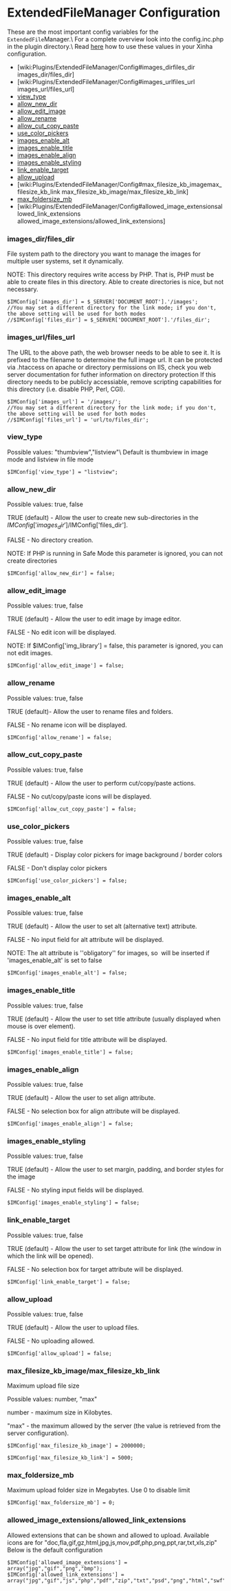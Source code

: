 # ExtendedFileManager Configuration
These are the most important config variables for the `ExtendedFile`Manager.\\
For a complete overview look into the config.inc.php in the plugin directory.\\
Read [here](Plugins/ExtendedFileManager.html) how to use these values in your Xinha configuration.

 * [wiki:Plugins/ExtendedFileManager/Config#images_dirfiles_dir images_dir/files_dir]
 * [wiki:Plugins/ExtendedFileManager/Config#images_urlfiles_url images_url/files_url]
 * [view_type](Plugins/ExtendedFileManager/Config#images_dirfiles_dir.html)
 * [allow_new_dir](Plugins/ExtendedFileManager/Config#allow_new_dir.html)
 * [allow_edit_image](Plugins/ExtendedFileManager/Config#allow_edit_image.html)
 * [allow_rename](Plugins/ExtendedFileManager/Config#allow_rename.html)
 * [allow_cut_copy_paste](Plugins/ExtendedFileManager/Config#allow_cut_copy_paste.html)
 * [use_color_pickers](Plugins/ExtendedFileManager/Config#use_color_pickers.html)
 * [images_enable_alt](Plugins/ExtendedFileManager/Config#images_enable_alt.html)
 * [images_enable_title](Plugins/ExtendedFileManager/Config#images_enable_title.html)
 * [images_enable_align](Plugins/ExtendedFileManager/Config#images_enable_align.html)
 * [images_enable_styling](Plugins/ExtendedFileManager/Config#images_enable_styling.html)
 * [link_enable_target](Plugins/ExtendedFileManager/Config#link_enable_target.html)
 * [allow_upload](Plugins/ExtendedFileManager/Config#allow_upload.html)
 * [wiki:Plugins/ExtendedFileManager/Config#max_filesize_kb_imagemax_filesize_kb_link max_filesize_kb_image/max_filesize_kb_link]
 * [max_foldersize_mb](Plugins/ExtendedFileManager/Config#max_foldersize_mb.html)
 * [wiki:Plugins/ExtendedFileManager/Config#allowed_image_extensionsallowed_link_extensions allowed_image_extensions/allowed_link_extensions]

### images_dir/files_dir

 File system path to the directory you want to manage the images
 for multiple user systems, set it dynamically.

 NOTE: This directory requires write access by PHP. That is,
	   PHP must be able to create files in this directory.
	   Able to create directories is nice, but not necessary.
```
$IMConfig['images_dir'] = $_SERVER['DOCUMENT_ROOT'].'/images';
//You may set a different directory for the link mode; if you don't, the above setting will be used for both modes
//$IMConfig['files_dir'] = $_SERVER['DOCUMENT_ROOT'].'/files_dir';
```

### images_url/files_url
 The URL to the above path, the web browser needs to be able to see it. It is 
 prefixed to the filename to determoine the full image url.
 It can be protected via .htaccess on apache or directory permissions on IIS,
 check you web server documentation for futher information on directory protection
 If this directory needs to be publicly accessiable, remove scripting capabilities
 for this directory (i.e. disable PHP, Perl, CGI).
```
$IMConfig['images_url'] = '/images/';
//You may set a different directory for the link mode; if you don't, the above setting will be used for both modes
//$IMConfig['files_url'] = 'url/to/files_dir';
```
### view_type
Possible values: "thumbview","listview"\\
Default is thumbview in image mode and listview in file mode

```
$IMConfig['view_type'] = "listview";
```


### allow_new_dir
Possible values: true, false

 TRUE (default) -  Allow the user to create new sub-directories in the
         $IMConfig['images_dir']/$IMConfig['files_dir'].

 FALSE - No directory creation.

 
 NOTE: If PHP is running in Safe Mode this parameter
       is ignored, you can not create directories
       
```
$IMConfig['allow_new_dir'] = false;
```

### allow_edit_image

Possible values: true, false

 TRUE (default) -  Allow the user to edit image by image editor.

 FALSE - No edit icon will be displayed.

 NOTE: If $IMConfig['img_library'] = false, this parameter
       is ignored, you can not edit images.
```
$IMConfig['allow_edit_image'] = false;
```

### allow_rename

Possible values: true, false

 TRUE (default)-  Allow the user to rename files and folders.

 FALSE - No rename icon will be displayed.
```
$IMConfig['allow_rename'] = false;
```

### allow_cut_copy_paste

Possible values: true, false

 TRUE (default) -  Allow the user to perform cut/copy/paste actions.

 FALSE - No cut/copy/paste icons will be displayed.

```
$IMConfig['allow_cut_copy_paste'] = false;
```

### use_color_pickers

Possible values: true, false

  TRUE (default) - Display color pickers for image background / border colors

  FALSE - Don't display color pickers
```
$IMConfig['use_color_pickers'] = false;
```

### images_enable_alt

Possible values: true, false

 TRUE (default) -  Allow the user to set alt (alternative text) attribute.

 FALSE - No input field for alt attribute will be displayed.

 NOTE: The alt attribute is ''obligatory'' for images, so <img alt="" /> will be inserted
      if 'images_enable_alt' is set to false
```
$IMConfig['images_enable_alt'] = false;
```


### images_enable_title

Possible values: true, false

 TRUE (default) -  Allow the user to set title attribute (usually displayed when mouse is over element).

 FALSE - No input field for title attribute will be displayed.

```
$IMConfig['images_enable_title'] = false;
```

### images_enable_align

Possible values: true, false

 TRUE (default) -  Allow the user to set align attribute.

 FALSE - No selection box for align attribute will be displayed.

```
$IMConfig['images_enable_align'] = false;
```

### images_enable_styling

Possible values: true, false

 TRUE (default) -   Allow the user to set margin, padding, and border styles for the image

 FALSE - No styling input fields will be displayed.

```
$IMConfig['images_enable_styling'] = false;
```

### link_enable_target

Possible values: true, false

 TRUE (default) -   Allow the user to set target attribute for link (the window in which the link will be opened).
 
 FALSE - No selection box for target attribute will be displayed.

```
$IMConfig['link_enable_target'] = false;
```

### allow_upload

Possible values: true, false

 TRUE (default) -   Allow the user to upload files.
 
 FALSE - No uploading allowed.

```
$IMConfig['allow_upload'] = false;
```

### max_filesize_kb_image/max_filesize_kb_link
Maximum upload file size

  Possible values: number, "max"

  number - maximum size in Kilobytes.

  "max"  - the maximum allowed by the server (the value is retrieved from the server configuration).

```
$IMConfig['max_filesize_kb_image'] = 2000000;

$IMConfig['max_filesize_kb_link'] = 5000;
```

### max_foldersize_mb
Maximum upload folder size in Megabytes. Use 0 to disable limit
```
$IMConfig['max_foldersize_mb'] = 0;
```

### allowed_image_extensions/allowed_link_extensions
Allowed extensions that can be shown and allowed to upload.
Available icons are for "doc,fla,gif,gz,html,jpg,js,mov,pdf,php,png,ppt,rar,txt,xls,zip"
Below is the default configuration
```
$IMConfig['allowed_image_extensions'] = array("jpg","gif","png","bmp");
$IMConfig['allowed_link_extensions'] = array("jpg","gif","js","php","pdf","zip","txt","psd","png","html","swf","xml","xls","doc");
```
